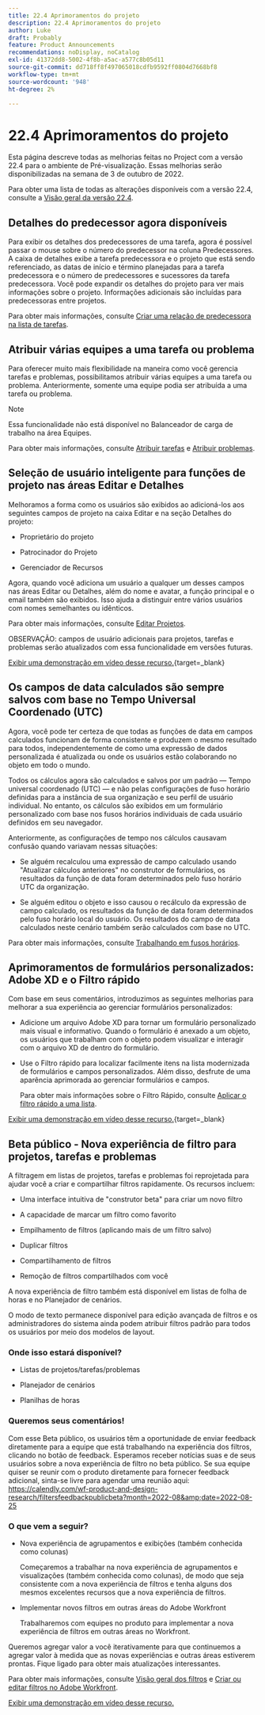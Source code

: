 ```yaml
---
title: 22.4 Aprimoramentos do projeto
description: 22.4 Aprimoramentos do projeto
author: Luke
draft: Probably
feature: Product Announcements
recommendations: noDisplay, noCatalog
exl-id: 41372dd8-5002-4f8b-a5ac-a577c8b05d11
source-git-commit: dd718ff8f497065018cdfb9592ff0804d7668bf8
workflow-type: tm+mt
source-wordcount: '948'
ht-degree: 2%

---
```


# 22.4 Aprimoramentos do projeto

Esta página descreve todas as melhorias feitas no Project com a versão 22.4 para o ambiente de Pré-visualização. Essas melhorias serão disponibilizadas na semana de 3 de outubro de 2022.

Para obter uma lista de todas as alterações disponíveis com a versão 22.4, consulte a [Visão geral da versão 22.4](/help/quicksilver/product-announcements/product-releases/22.4-release-activity/22-4-release-overview.md).

## Detalhes do predecessor agora disponíveis

Para exibir os detalhes dos predecessores de uma tarefa, agora é possível passar o mouse sobre o número do predecessor na coluna Predecessores. A caixa de detalhes exibe a tarefa predecessora e o projeto que está sendo referenciado, as datas de início e término planejadas para a tarefa predecessora e o número de predecessores e sucessores da tarefa predecessora. Você pode expandir os detalhes do projeto para ver mais informações sobre o projeto. Informações adicionais são incluídas para predecessoras entre projetos.

Para obter mais informações, consulte [Criar uma relação de predecessora na lista de tarefas](/help/quicksilver/manage-work/tasks/use-prdcssrs/create-predecessors-on-task-list.md).

## Atribuir várias equipes a uma tarefa ou problema

Para oferecer muito mais flexibilidade na maneira como você gerencia tarefas e problemas, possibilitamos atribuir várias equipes a uma tarefa ou problema. Anteriormente, somente uma equipe podia ser atribuída a uma tarefa ou problema.

>[!NOTE]
>
>Essa funcionalidade não está disponível no Balanceador de carga de trabalho na área Equipes.

Para obter mais informações, consulte [Atribuir tarefas](/help/quicksilver/manage-work/tasks/assign-tasks/assign-tasks.md) e [Atribuir problemas](/help/quicksilver/manage-work/issues/manage-issues/assign-issues.md).

## Seleção de usuário inteligente para funções de projeto nas áreas Editar e Detalhes

Melhoramos a forma como os usuários são exibidos ao adicioná-los aos seguintes campos de projeto na caixa Editar e na seção Detalhes do projeto:

* Proprietário do projeto

* Patrocinador do Projeto

* Gerenciador de Recursos

Agora, quando você adiciona um usuário a qualquer um desses campos nas áreas Editar ou Detalhes, além do nome e avatar, a função principal e o email também são exibidos. Isso ajuda a distinguir entre vários usuários com nomes semelhantes ou idênticos.

Para obter mais informações, consulte [Editar Projetos](/help/quicksilver/manage-work/projects/manage-projects/edit-projects.md).

OBSERVAÇÃO: campos de usuário adicionais para projetos, tarefas e problemas serão atualizados com essa funcionalidade em versões futuras.

[Exibir uma demonstração em vídeo desse recurso.](https://video.tv.adobe.com/v/3412390/){target=_blank}

## Os campos de data calculados são sempre salvos com base no Tempo Universal Coordenado (UTC)

Agora, você pode ter certeza de que todas as funções de data em campos calculados funcionam de forma consistente e produzem o mesmo resultado para todos, independentemente de como uma expressão de dados personalizada é atualizada ou onde os usuários estão colaborando no objeto em todo o mundo.

Todos os cálculos agora são calculados e salvos por um padrão — Tempo universal coordenado (UTC) — e não pelas configurações de fuso horário definidas para a instância de sua organização e seu perfil de usuário individual. No entanto, os cálculos são exibidos em um formulário personalizado com base nos fusos horários individuais de cada usuário definidos em seu navegador.

Anteriormente, as configurações de tempo nos cálculos causavam confusão quando variavam nessas situações:

* Se alguém recalculou uma expressão de campo calculado usando &quot;Atualizar cálculos anteriores&quot; no construtor de formulários, os resultados da função de data foram determinados pelo fuso horário UTC da organização.

* Se alguém editou o objeto e isso causou o recálculo da expressão de campo calculado, os resultados da função de data foram determinados pelo fuso horário local do usuário. Os resultados do campo de data calculados neste cenário também serão calculados com base no UTC.

Para obter mais informações, consulte [Trabalhando em fusos horários](/help/quicksilver/workfront-basics/tips-tricks-and-troubleshooting/working-across-timezones.md).

## Aprimoramentos de formulários personalizados: Adobe XD e o Filtro rápido

Com base em seus comentários, introduzimos as seguintes melhorias para melhorar a sua experiência ao gerenciar formulários personalizados:

* Adicione um arquivo Adobe XD para tornar um formulário personalizado mais visual e informativo. Quando o formulário é anexado a um objeto, os usuários que trabalham com o objeto podem visualizar e interagir com o arquivo XD de dentro do formulário.


* Use o Filtro rápido para localizar facilmente itens na lista modernizada de formulários e campos personalizados. Além disso, desfrute de uma aparência aprimorada ao gerenciar formulários e campos.

  Para obter mais informações sobre o Filtro Rápido, consulte [Aplicar o filtro rápido a uma lista](/help/quicksilver/workfront-basics/navigate-workfront/use-lists/apply-quick-filter-list.md).

[Exibir uma demonstração em vídeo desse recurso.](https://video.tv.adobe.com/v/3412469/){target=_blank}

## Beta público - Nova experiência de filtro para projetos, tarefas e problemas

A filtragem em listas de projetos, tarefas e problemas foi reprojetada para ajudar você a criar e compartilhar filtros rapidamente. Os recursos incluem:

* Uma interface intuitiva de &quot;construtor beta&quot; para criar um novo filtro

* A capacidade de marcar um filtro como favorito

* Empilhamento de filtros (aplicando mais de um filtro salvo)

* Duplicar filtros

* Compartilhamento de filtros

* Remoção de filtros compartilhados com você


A nova experiência de filtro também está disponível em listas de folha de horas e no Planejador de cenários.

O modo de texto permanece disponível para edição avançada de filtros e os administradores do sistema ainda podem atribuir filtros padrão para todos os usuários por meio dos modelos de layout.

### Onde isso estará disponível?

* Listas de projetos/tarefas/problemas

* Planejador de cenários

* Planilhas de horas


### Queremos seus comentários!

Com esse Beta público, os usuários têm a oportunidade de enviar feedback diretamente para a equipe que está trabalhando na experiência dos filtros, clicando no botão de feedback. Esperamos receber notícias suas e de seus usuários sobre a nova experiência de filtro no beta público. Se sua equipe quiser se reunir com o produto diretamente para fornecer feedback adicional, sinta-se livre para agendar uma reunião aqui: https://calendly.com/wf-product-and-design-research/filtersfeedbackpublicbeta?month=2022-08&amp;date=2022-08-25

### O que vem a seguir?

* Nova experiência de agrupamentos e exibições (também conhecida como colunas)

  Começaremos a trabalhar na nova experiência de agrupamentos e visualizações (também conhecida como colunas), de modo que seja consistente com a nova experiência de filtros e tenha alguns dos mesmos excelentes recursos que a nova experiência de filtros.

* Implementar novos filtros em outras áreas do Adobe Workfront

  Trabalharemos com equipes no produto para implementar a nova experiência de filtros em outras áreas no Workfront.


Queremos agregar valor a você iterativamente para que continuemos a agregar valor à medida que as novas experiências e outras áreas estiverem prontas. Fique ligado para obter mais atualizações interessantes.

Para obter mais informações, consulte [Visão geral dos filtros](/help/quicksilver/reports-and-dashboards/reports/reporting-elements/filters-overview.md) e [Criar ou editar filtros no Adobe Workfront](/help/quicksilver/reports-and-dashboards/reports/reporting-elements/create-filters.md).

[Exibir uma demonstração em vídeo desse recurso.](https://video.tv.adobe.com/v/3412391/)
